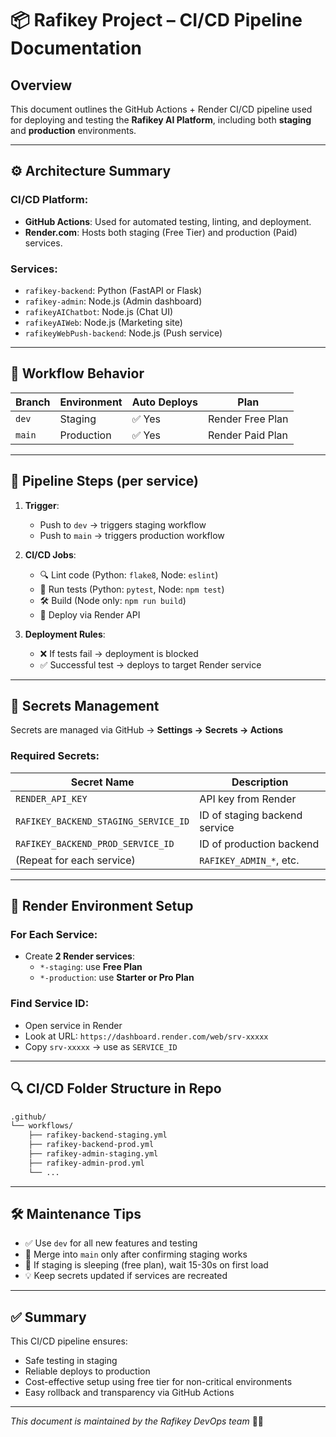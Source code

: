 # 📦 Rafikey Project – CI/CD Pipeline Documentation

## Overview

This document outlines the GitHub Actions + Render CI/CD pipeline used for deploying and testing the **Rafikey AI Platform**, including both **staging** and **production** environments.

---

## ⚙️ Architecture Summary

### CI/CD Platform:
- **GitHub Actions**: Used for automated testing, linting, and deployment.
- **Render.com**: Hosts both staging (Free Tier) and production (Paid) services.

### Services:
- `rafikey-backend`: Python (FastAPI or Flask)
- `rafikey-admin`: Node.js (Admin dashboard)
- `rafikeyAIChatbot`: Node.js (Chat UI)
- `rafikeyAIWeb`: Node.js (Marketing site)
- `rafikeyWebPush-backend`: Node.js (Push service)

---

## 🚀 Workflow Behavior

| Branch | Environment | Auto Deploys | Plan |
|--------|-------------|--------------|------|
| `dev`  | Staging     | ✅ Yes       | Render Free Plan |
| `main` | Production  | ✅ Yes       | Render Paid Plan |

---

## 🔄 Pipeline Steps (per service)

1. **Trigger**:
   - Push to `dev` → triggers staging workflow
   - Push to `main` → triggers production workflow

2. **CI/CD Jobs**:
   - 🔍 Lint code (Python: `flake8`, Node: `eslint`)
   - 🧪 Run tests (Python: `pytest`, Node: `npm test`)
   - 🛠 Build (Node only: `npm run build`)
   - 🚀 Deploy via Render API

3. **Deployment Rules**:
   - ❌ If tests fail → deployment is blocked
   - ✅ Successful test → deploys to target Render service

---

## 🔐 Secrets Management

Secrets are managed via GitHub → **Settings → Secrets → Actions**

### Required Secrets:

| Secret Name | Description |
|-------------|-------------|
| `RENDER_API_KEY` | API key from Render |
| `RAFIKEY_BACKEND_STAGING_SERVICE_ID` | ID of staging backend service |
| `RAFIKEY_BACKEND_PROD_SERVICE_ID` | ID of production backend |
| (Repeat for each service) | `RAFIKEY_ADMIN_*`, etc. |

---

## 🧪 Render Environment Setup

### For Each Service:
- Create **2 Render services**:
  - `*-staging`: use **Free Plan**
  - `*-production`: use **Starter or Pro Plan**

### Find Service ID:
- Open service in Render
- Look at URL: `https://dashboard.render.com/web/srv-xxxxx`
- Copy `srv-xxxxx` → use as `SERVICE_ID`

---

## 🔍 CI/CD Folder Structure in Repo

```bash
.github/
└── workflows/
    ├── rafikey-backend-staging.yml
    ├── rafikey-backend-prod.yml
    ├── rafikey-admin-staging.yml
    ├── rafikey-admin-prod.yml
    └── ...
```

---

## 🛠️ Maintenance Tips

- ✅ Use `dev` for all new features and testing
- 🔁 Merge into `main` only after confirming staging works
- 🧯 If staging is sleeping (free plan), wait 15-30s on first load
- 💡 Keep secrets updated if services are recreated

---

## ✅ Summary

This CI/CD pipeline ensures:
- Safe testing in staging
- Reliable deploys to production
- Cost-effective setup using free tier for non-critical environments
- Easy rollback and transparency via GitHub Actions

---

_This document is maintained by the Rafikey DevOps team_ 🔧🤖
